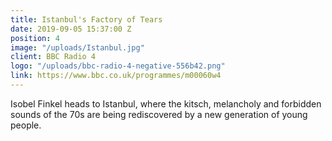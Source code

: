 ```yaml
---
title: Istanbul's Factory of Tears
date: 2019-09-05 15:37:00 Z
position: 4
image: "/uploads/Istanbul.jpg"
client: BBC Radio 4
logo: "/uploads/bbc-radio-4-negative-556b42.png"
link: https://www.bbc.co.uk/programmes/m00060w4
---
```


Isobel Finkel heads to Istanbul, where the kitsch, melancholy and forbidden sounds of the 70s are being rediscovered by a new generation of young people.